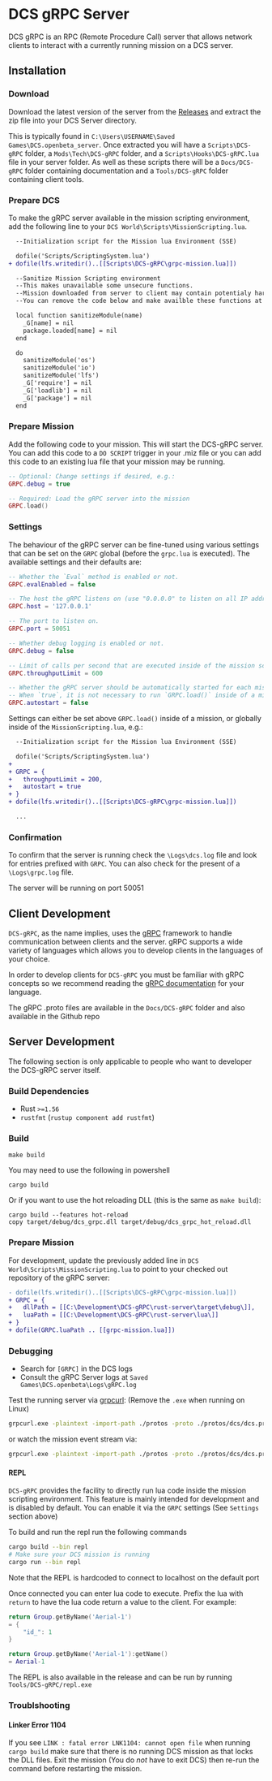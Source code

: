 # DCS gRPC Server

DCS gRPC is an RPC (Remote Procedure Call) server that allows network clients to interact with a currently running
mission on a DCS server.

## Installation

### Download

Download the latest version of the server from the [Releases](https://github.com/DCS-gRPC/rust-server/releases) and
extract the zip file into your DCS Server directory.

This is typically found in `C:\Users\USERNAME\Saved Games\DCS.openbeta_server`.
Once extracted you will have a `Scripts\DCS-gRPC` folder, a `Mods\Tech\DCS-gRPC` folder, and a
`Scripts\Hooks\DCS-gRPC.lua` file in your server folder. As well as these scripts there will be a `Docs/DCS-gRPC`
folder containing documentation and a `Tools/DCS-gRPC` folder containing client tools.

### Prepare DCS

To make the gRPC server available in the mission scripting environment, add the following line to your `DCS World\Scripts\MissionScripting.lua`.

```diff
  --Initialization script for the Mission lua Environment (SSE)

  dofile('Scripts/ScriptingSystem.lua')
+ dofile(lfs.writedir()..[[Scripts\DCS-gRPC\grpc-mission.lua]])

  --Sanitize Mission Scripting environment
  --This makes unavailable some unsecure functions.
  --Mission downloaded from server to client may contain potentialy harmful lua code that may use these functions.
  --You can remove the code below and make availble these functions at your own risk.

  local function sanitizeModule(name)
    _G[name] = nil
    package.loaded[name] = nil
  end

  do
    sanitizeModule('os')
    sanitizeModule('io')
    sanitizeModule('lfs')
    _G['require'] = nil
    _G['loadlib'] = nil
    _G['package'] = nil
  end
```

### Prepare Mission

Add the following code to your mission. This will start the DCS-gRPC server. You can add this code to a `DO SCRIPT`
trigger in your .miz file or you can add this code to an existing lua file that your mission may be running.

```lua
-- Optional: Change settings if desired, e.g.:
GRPC.debug = true

-- Required: Load the gRPC server into the mission
GRPC.load()
```

### Settings

The behaviour of the gRPC server can be fine-tuned using various settings that can be set on the `GRPC` global (before the `grpc.lua` is executed). The available settings and their defaults are:

```lua
-- Whether the `Eval` method is enabled or not.
GRPC.evalEnabled = false

-- The host the gRPC listens on (use "0.0.0.0" to listen on all IP addresses of the host).
GRPC.host = '127.0.0.1'

-- The port to listen on.
GRPC.port = 50051

-- Whether debug logging is enabled or not.
GRPC.debug = false

-- Limit of calls per second that are executed inside of the mission scripting environment.
GRPC.throughputLimit = 600

-- Whether the gRPC server should be automatically started for each mission on the DCS instance
-- When `true`, it is not necessary to run `GRPC.load()` inside of a mission anymore.
GRPC.autostart = false
```

Settings can either be set above `GRPC.load()` inside of a mission, or globally inside of the `MissionScripting.lua`, e.g.:

```diff
  --Initialization script for the Mission lua Environment (SSE)

  dofile('Scripts/ScriptingSystem.lua')
+
+ GRPC = {
+   throughputLimit = 200,
+   autostart = true
+ }
+ dofile(lfs.writedir()..[[Scripts\DCS-gRPC\grpc-mission.lua]])

  ...
```

### Confirmation

To confirm that the server is running check the `\Logs\dcs.log` file and look for entries prefixed with `GRPC`.
You can also check for the present of a `\Logs\grpc.log` file.

The server will be running on port 50051

## Client Development

`DCS-gRPC`, as the name implies, uses the [gRPC](https://grpc.io/) framework to handle communication between clients
and the server. gRPC supports a wide variety of languages which allows you to develop clients in the languages of
your choice.

In order to develop clients for `DCS-gRPC` you must be familiar with gRPC concepts so we recommend reading the
[gRPC documentation](https://grpc.io/docs/) for your language.

The gRPC .proto files are available in the `Docs/DCS-gRPC` folder and also available in the Github repo

## Server Development

The following section is only applicable to people who want to developer the DCS-gRPC server itself.

### Build Dependencies

- Rust `>=1.56`
- `rustfmt` (`rustup component add rustfmt`)

### Build

```
make build
```

You may need to use the following in powershell

```
cargo build
```

Or if you want to use the hot reloading DLL (this is the same as `make build`):

```
cargo build --features hot-reload
copy target/debug/dcs_grpc.dll target/debug/dcs_grpc_hot_reload.dll
```

### Prepare Mission

For development, update the previously added line in `DCS World\Scripts\MissionScripting.lua` to point to your checked out repository of the gRPC server:

```diff
- dofile(lfs.writedir()..[[Scripts\DCS-gRPC\grpc-mission.lua]])
+ GRPC = {
+ 	dllPath = [[C:\Development\DCS-gRPC\rust-server\target\debug\]],
+ 	luaPath = [[C:\Development\DCS-gRPC\rust-server\lua\]]
+ }
+ dofile(GRPC.luaPath .. [[grpc-mission.lua]])
```

### Debugging

- Search for `[GRPC]` in the DCS logs
- Consult the gRPC Server logs at `Saved Games\DCS.openbeta\Logs\gRPC.log`

Test the running server via [grpcurl](https://github.com/fullstorydev/grpcurl): (Remove the `.exe` when running on Linux)

```bash
grpcurl.exe -plaintext -import-path ./protos -proto ./protos/dcs/dcs.proto -d '{\"text\": \"Works!\", \"display_time\": 10, \"clear_view\": false}' 127.0.0.1:50051 dcs.trigger.v0.TriggerService/OutText
```

or watch the mission event stream via:

```bash
grpcurl.exe -plaintext -import-path ./protos -proto ./protos/dcs/dcs.proto -d '{}' 127.0.0.1:50051 dcs.mission.v0.MissionService/StreamEvents
```

#### REPL

`DCS-gRPC` provides the facility to directly run lua code inside the mission scripting environment. This feature is
mainly intended for development and is disabled by default. You can enable it via the `GRPC` settings
(See `Settings` section above)

To build and run the repl run the following commands

```bash
cargo build --bin repl
# Make sure your DCS mission is running
cargo run --bin repl
```

Note that the REPL is hardcoded to connect to localhost on the default port

Once connected you can enter lua code to execute. Prefix the lua with `return` to have the lua code return a value to
the client. For example:

```lua
return Group.getByName('Aerial-1')
= {
    "id_": 1
}

return Group.getByName('Aerial-1'):getName()
= Aerial-1
```

The REPL is also available in the release and can be run by running `Tools/DCS-gRPC/repl.exe`

### Troublshooting

#### Linker Error 1104

If you see `LINK : fatal error LNK1104: cannot open file` when running
`cargo build` make sure that there is no running DCS mission as that
locks the DLL files. Exit the mission (You do *not* have to exit DCS)
then re-run the command before restarting the mission.
